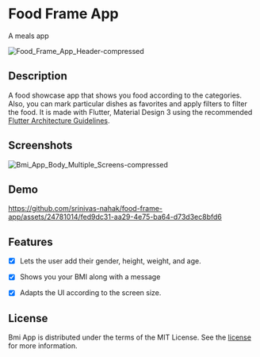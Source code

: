 # Food Frame App

A meals app

![Food_Frame_App_Header-compressed](https://github.com/srinivas-nahak/food-frame-app/assets/24781014/0d61702f-7714-4bc2-a845-3531c132de67)



## Description
A food showcase app that shows you food according to the categories. Also, you can mark particular dishes as favorites and apply filters to filter the food. It is made with Flutter, Material Design 3 using the recommended <a href="https://docs.flutter.dev/resources/architectural-overview">Flutter Architecture Guidelines</a>.

## Screenshots

![Bmi_App_Body_Multiple_Screens-compressed](https://github.com/srinivas-nahak/bmi-calculator-app/assets/24781014/d90ad1c6-6dcb-4265-b625-511f2f412170)



## Demo


https://github.com/srinivas-nahak/food-frame-app/assets/24781014/fed9dc31-aa29-4e75-ba64-d73d3ec8bfd6





## Features
- [x] Lets the user add their gender, height, weight, and age.
- [x] Shows you your BMI along with a message
- [x] Adapts the UI according to the screen size.


## License

Bmi App is distributed under the terms of the MIT License. See the
[license](LICENSE) for more information.
